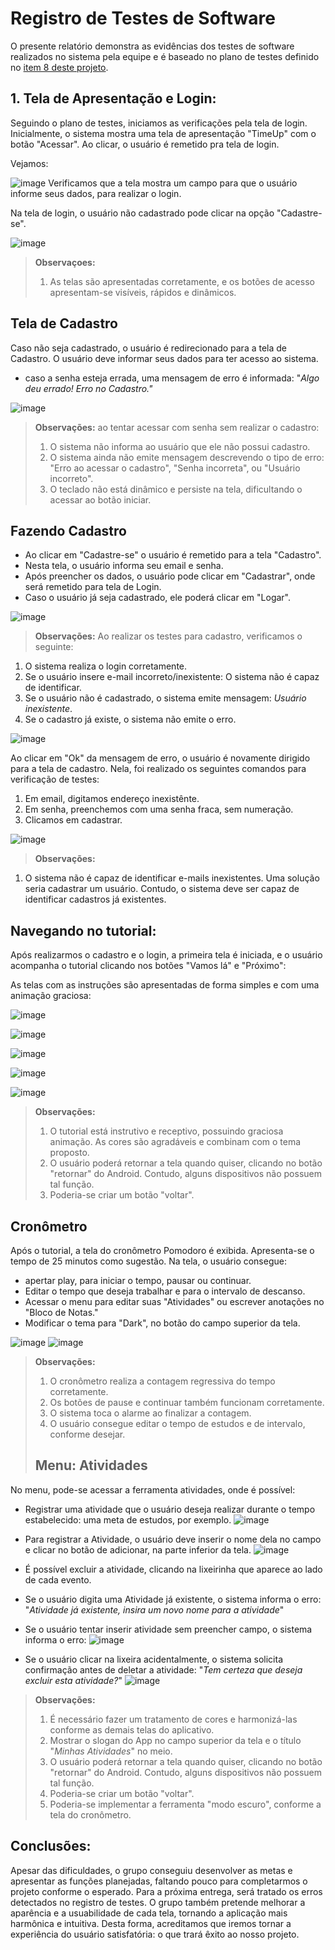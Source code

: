# Registro de Testes de Software

O presente relatório demonstra as evidências dos testes de software realizados no sistema pela equipe e é baseado no plano de testes definido no [item 8 deste projeto](https://github.com/ICEI-PUC-Minas-PMV-ADS/TimeUpPomodoro/blob/main/docs/08-Plano%20de%20Testes%20de%20Software.md).

## 1. Tela de Apresentação e Login:
Seguindo o plano de testes, iniciamos as verificações pela tela de login.
Inicialmente, o sistema mostra uma tela de apresentação "TimeUp" com o botão "Acessar". Ao clicar, o usuário é remetido pra tela de login.

Vejamos:

![image](https://user-images.githubusercontent.com/78277341/198857623-23cb24f0-70bf-49b3-9c7f-bafb1aa3cb78.png)
Verificamos que a tela mostra um campo para que o usuário informe seus dados, para realizar o login.


Na tela de login, o usuário não cadastrado pode clicar na opção "Cadastre-se".

![image](https://user-images.githubusercontent.com/78277341/198857630-5f141719-078d-42e6-9b0c-697670c66c45.png)

>**Observaçoes:** 
> 1. As telas são apresentadas corretamente, e os botões de acesso apresentam-se visíveis, rápidos e dinâmicos.


## Tela de Cadastro
Caso não seja cadastrado, o usuário é redirecionado para a tela de Cadastro.
O usuário deve informar seus dados para ter acesso ao sistema.

- caso a senha esteja errada, uma mensagem de erro é informada: "*Algo deu errado! Erro no Cadastro."*

![image](https://user-images.githubusercontent.com/78277341/198857944-242f388c-5ff6-4647-98c9-323e86dc424d.png)

>**Observações:** ao tentar acessar com senha sem realizar o cadastro:
>1. O sistema não informa ao usuário que ele não possui cadastro.
>2. O sistema ainda não emite mensagem descrevendo o tipo de erro: "Erro ao acessar o cadastro", "Senha incorreta", ou "Usuário incorreto".
>3. O teclado não está dinâmico e persiste na tela, dificultando o acessar ao botão iniciar.

## Fazendo Cadastro
- Ao clicar em "Cadastre-se" o usuário é remetido para a tela "Cadastro".
- Nesta tela, o usuário informa seu email e senha.
- Após preencher os dados, o usuário pode clicar em "Cadastrar", onde será remetido para tela de Login.
- Caso o usuário já seja cadastrado, ele poderá clicar em "Logar".

![image](https://user-images.githubusercontent.com/78277341/198858060-07419cbf-b2cd-45ac-acc4-150a51b25c6d.png)

>**Observações:** Ao realizar os testes para cadastro, verificamos o seguinte:
1. O sistema realiza o login corretamente.
2. Se o usuário insere e-mail incorreto/inexistente: O sistema não é capaz de identificar.
3. Se o usuário não é cadastrado, o sistema emite mensagem: _Usuário inexistente_.
4. Se o cadastro já existe, o sistema não emite o erro.

![image](https://user-images.githubusercontent.com/78277341/198858108-1d3e4abe-a582-4ea8-a292-eb2a93693e2c.png)

Ao clicar em "Ok" da mensagem de erro, o usuário é novamente dirigido para a tela de cadastro.
Nela, foi realizado os seguintes comandos para verificação de testes:
1. Em email, digitamos endereço inexistênte.
2. Em senha, preenchemos com uma senha fraca, sem numeração.
3. Clicamos em cadastrar.

![image](https://user-images.githubusercontent.com/78277341/198858142-ab7c4630-85af-4437-b225-2ba581f4f0f1.png)

>**Observações:**
1. O sistema não é capaz de identificar e-mails inexistentes. Uma solução seria cadastrar um usuário. Contudo, o sistema deve ser capaz de identificar cadastros já existentes.  

##  Navegando no tutorial:

Após realizarmos o cadastro e o login, a primeira tela é iniciada, e o usuário acompanha o tutorial clicando nos botões "Vamos lá" e "Próximo":

As telas com as instruções são apresentadas de forma simples e com uma animação graciosa:

![image](https://user-images.githubusercontent.com/78277341/198858510-26a33ba6-895b-4d8f-995c-6bb5978a59c7.png)

![image](https://user-images.githubusercontent.com/78277341/198858518-cc3fbbe6-5bec-4882-a45b-41afca78b5b6.png)

![image](https://user-images.githubusercontent.com/78277341/198858524-f57aa76b-8510-476f-b8d5-d6764d7a9ee2.png)

![image](https://user-images.githubusercontent.com/78277341/198858528-b4f967e5-6093-4525-b4e3-de8b8345912f.png)


 

![image](https://user-images.githubusercontent.com/78277341/198858556-07e2bda2-4878-447a-98a5-476a636a6941.png)

>**Observações:**
>1. O tutorial está instrutivo e receptivo, possuindo graciosa animação. As cores são agradáveis e combinam com o tema proposto. 
>2. O usuário poderá retornar a tela quando quiser, clicando no botão "retornar" do Android. Contudo, alguns dispositivos não possuem tal função.
>3. Poderia-se criar um botão "voltar". 


## Cronômetro 

Após o tutorial, a tela do cronômetro Pomodoro é exibida. Apresenta-se o tempo de 25 minutos como sugestão.
Na tela, o usuário consegue:
- apertar play, para iniciar o tempo, pausar ou continuar.
- Editar o tempo que deseja trabalhar e para o intervalo de descanso.
- Acessar o menu para editar suas "Atividades" ou escrever anotações no "Bloco de Notas."
- Modificar o tema para "Dark", no botão do campo superior da tela. 

![image](https://user-images.githubusercontent.com/78277341/204142018-05300acd-0a51-4a77-9c30-8c25fbbeff20.png)
![image](https://user-images.githubusercontent.com/78277341/204142063-289c7459-02c8-4311-9b4a-c56e9f1a6889.png)

>**Observações:**
>1. O cronômetro realiza a contagem regressiva do tempo corretamente. 
>2. Os botões de pause e continuar também funcionam corretamente.
>3. O sistema toca o alarme ao finalizar a contagem.
>4. O usuário consegue editar o tempo de estudos e de intervalo, conforme desejar. 
>
> 
> ## Menu: Atividades

No menu, pode-se acessar a ferramenta atividades, onde é possível: 
- Registrar uma atividade que o usuário deseja realizar durante o tempo estabelecido: uma meta de estudos, por exemplo.
  ![image](https://user-images.githubusercontent.com/78277341/204143922-b3d3bcf8-1c91-4c64-b230-f9cd8183f541.png)

- Para registrar a Atividade, o usuário deve inserir o nome dela no campo e clicar no botão de adicionar, na parte inferior da tela.
  ![image](https://user-images.githubusercontent.com/78277341/204143701-8ad63003-5eb1-4ad2-95ba-8d2df431f9d9.png)

- É possível excluir a atividade, clicando na lixeirinha que aparece ao lado de cada evento.
- Se o usuário digita uma Atividade já existente, o sistema informa o erro: "_Atividade já existente, insira um novo nome para a atividade_"
- Se o usuário tentar inserir atividade sem preencher  campo, o sistema informa o erro:
  ![image](https://user-images.githubusercontent.com/78277341/204144000-c989bf60-6837-4853-a113-76195d7a4845.png)
- Se o usuário clicar na lixeira acidentalmente, o sistema solicita confirmação antes de deletar a atividade: "_Tem certeza que deseja excluir esta atividade?_"
  ![image](https://user-images.githubusercontent.com/78277341/204144141-524af63e-2632-4ef3-a08a-286e9f8f9e40.png)

>**Observações:**
>1. É necessário fazer um tratamento de cores e harmonizá-las conforme as demais telas do aplicativo.
>2. Mostrar o slogan do App no campo superior da tela e o título "_Minhas Atividades_" no meio.
>3. O usuário poderá retornar a tela quando quiser, clicando no botão "retornar" do Android. Contudo, alguns dispositivos não possuem tal função.
>4. Poderia-se criar um botão "voltar".
>5. Poderia-se implementar a ferramenta "modo escuro", conforme a tela do cronômetro. 

## Conclusões: 

Apesar das dificuldades, o grupo conseguiu desenvolver as metas e apresentar as funções planejadas, faltando pouco para completarmos o projeto conforme o esperado. 
Para a próxima entrega, será tratado os erros detectados no registro de testes. O grupo também pretende melhorar a aparência e a usuabilidade de cada tela, tornando a aplicação mais harmônica e intuitiva.
Desta forma, acreditamos que iremos tornar a experiência do usuário satisfatória: o que trará êxito ao nosso projeto. 


